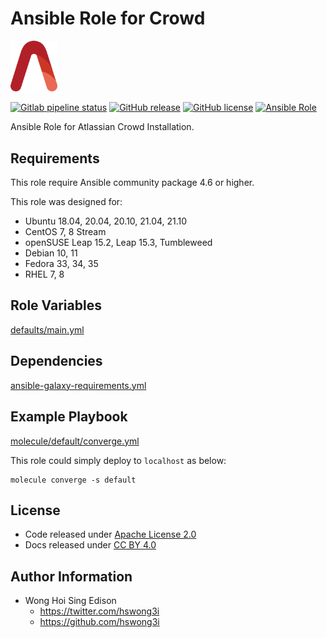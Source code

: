 # Ansible Role for Crowd

<img src="/alvistack.svg" width="75" alt="AlviStack">

[![Gitlab pipeline status](https://img.shields.io/gitlab/pipeline/alvistack/ansible-role-crowd/master)](https://gitlab.com/alvistack/ansible-role-crowd/-/pipelines)
[![GitHub release](https://img.shields.io/github/release/alvistack/ansible-role-crowd.svg)](https://github.com/alvistack/ansible-role-crowd/releases)
[![GitHub license](https://img.shields.io/github/license/alvistack/ansible-role-crowd.svg)](https://github.com/alvistack/ansible-role-crowd/blob/master/LICENSE)
[![Ansible Role](https://img.shields.io/badge/galaxy-alvistack.crowd-blue.svg)](https://galaxy.ansible.com/alvistack/crowd)

Ansible Role for Atlassian Crowd Installation.

## Requirements

This role require Ansible community package 4.6 or higher.

This role was designed for:

  - Ubuntu 18.04, 20.04, 20.10, 21.04, 21.10
  - CentOS 7, 8 Stream
  - openSUSE Leap 15.2, Leap 15.3, Tumbleweed
  - Debian 10, 11
  - Fedora 33, 34, 35
  - RHEL 7, 8

## Role Variables

[defaults/main.yml](defaults/main.yml)

## Dependencies

[ansible-galaxy-requirements.yml](ansible-galaxy-requirements.yml)

## Example Playbook

[molecule/default/converge.yml](molecule/default/converge.yml)

This role could simply deploy to `localhost` as below:

    molecule converge -s default

## License

  - Code released under [Apache License 2.0](LICENSE)
  - Docs released under [CC BY 4.0](http://creativecommons.org/licenses/by/4.0/)

## Author Information

  - Wong Hoi Sing Edison
      - <https://twitter.com/hswong3i>
      - <https://github.com/hswong3i>
